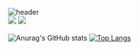 ![header](https://capsule-render.vercel.app/api?type=waving&color=gradient&customColorList=1&height=300&section=header&text=Hi!%20I'm%20Eunbin&fontSize=60)
<br/>
<img src="https://img.shields.io/badge/Python-3766AB?style=flat-square&logo=Python&logoColor=white"/>
<img src="https://img.shields.io/badge/Python-3766AB?style=flat-square&logo=Python&logoColor=white"/>
 <br/> <br/>
![Anurag's GitHub stats](https://github-readme-stats.vercel.app/api?username=EunBunny2&show_icons=true)
[![Top Langs](https://github-readme-stats.vercel.app/api/top-langs/?username=EunBunny2&layout=compact)](https://github.com/anuraghazra/github-readme-stats)



<!--
**EunBunny2/EunBunny2** is a ✨ _special_ ✨ repository because its `README.md` (this file) appears on your GitHub profile.

Here are some ideas to get you started:

- 🔭 I’m currently working on ...
- 🌱 I’m currently learning ...
- 👯 I’m looking to collaborate on ...
- 🤔 I’m looking for help with ...
- 💬 Ask me about ...
- 📫 How to reach me: ...
- 😄 Pronouns: ...
- ⚡ Fun fact: ...
-->
